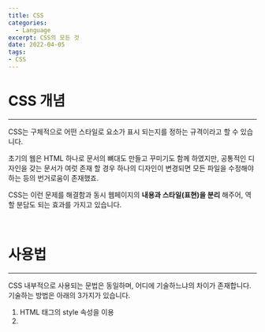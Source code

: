 ```yaml
---
title: CSS
categories: 
  - Language
excerpt: CSS의 모든 것
date: 2022-04-05
tags:
- CSS
---
```




# CSS 개념
---

CSS는 구체적으로 어떤 스타일로 요소가 표시 되는지를 정하는 규격이라고 할 수 있습니다.

초기의 웹은 HTML 하나로 문서의 뼈대도 만들고 꾸미기도 함께 하였지만,
공통적인 디자인을 갖는 문서가 여럿 존재 할 경우 하나의 디자인이 변경되면 모든 파일을 수정해야 하는 등의 번거로움이 존재했죠.

CSS는 이런 문제를 해결함과 동시 웹페이지의 **내용과 스타일(표현)을 분리** 해주어, 역할 분담도 되는 효과를 가지고 있습니다.

<br />




# 사용법
---

CSS 내부적으로 사용되는 문법은 동일하며, 어디에 기술하느냐의 차이가 존재합니다.
기술하는 방법은 아래의 3가지가 있습니다.

1. HTML 태그의 style 속성을 이용
2. <style> 태그를 통해 HTML 문서 내부에 기술 (<style> 태그는 주로 <head>태그 내부에 사용합니다)
3. .css 파일로 분리하여 HTML 문서에 연결


```html
<!-- 1번 방법 -->
<div style="color: red"> this is red text </div>
```

```html
<!-- 2번 방법 -->
<html>
<head>
	<style type="text/css">
		.my-text{ color: blue }
	</style>
</head>
<body>
	<div class="my-text">
		this is red blue
	</div>
</body>
</html>
```
	
```html
<!-- 3번 방법 -->
<head>
	<link rel="stylesheet" href="경로.css" type="text/css">
</head>
```

1번 처럼 사용시 HTML과 CSS를 분리하는 장점이 없어지기 때문에 2,3번을 주로 활용합니다. 
<br>
`<style>` 태그의 `type="text/css"`는 필수가 아니지만, 더 정확한 표현을 위해 함께 써주기도 합니다.


 
  

